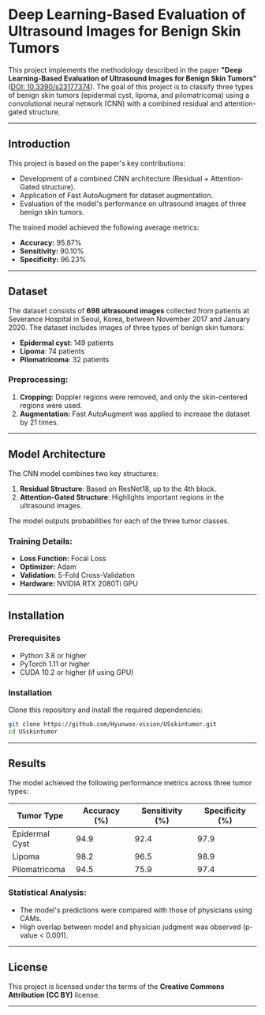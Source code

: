 # Deep Learning-Based Evaluation of Ultrasound Images for Benign Skin Tumors

This project implements the methodology described in the paper **"Deep Learning-Based Evaluation of Ultrasound Images for Benign Skin Tumors"** ([DOI: 10.3390/s23177374](https://doi.org/10.3390/s23177374)). The goal of this project is to classify three types of benign skin tumors (epidermal cyst, lipoma, and pilomatricoma) using a convolutional neural network (CNN) with a combined residual and attention-gated structure.

---

## Introduction

This project is based on the paper's key contributions:
- Development of a combined CNN architecture (Residual + Attention-Gated structure).
- Application of Fast AutoAugment for dataset augmentation.
- Evaluation of the model's performance on ultrasound images of three benign skin tumors.

The trained model achieved the following average metrics:
- **Accuracy:** 95.87%
- **Sensitivity:** 90.10%
- **Specificity:** 96.23%

---

## Dataset

The dataset consists of **698 ultrasound images** collected from patients at Severance Hospital in Seoul, Korea, between November 2017 and January 2020. The dataset includes images of three types of benign skin tumors:
- **Epidermal cyst**: 149 patients
- **Lipoma**: 74 patients
- **Pilomatricoma**: 32 patients

### Preprocessing:
1. **Cropping:** Doppler regions were removed, and only the skin-centered regions were used.
2. **Augmentation:** Fast AutoAugment was applied to increase the dataset by 21 times.

---

## Model Architecture

The CNN model combines two key structures:
1. **Residual Structure**: Based on ResNet18, up to the 4th block.
2. **Attention-Gated Structure**: Highlights important regions in the ultrasound images.

The model outputs probabilities for each of the three tumor classes.

### Training Details:
- **Loss Function:** Focal Loss
- **Optimizer:** Adam
- **Validation:** 5-Fold Cross-Validation
- **Hardware:** NVIDIA RTX 2080Ti GPU

---

## Installation

### Prerequisites
- Python 3.8 or higher
- PyTorch 1.11 or higher
- CUDA 10.2 or higher (if using GPU)

### Installation
Clone this repository and install the required dependencies:
```bash
git clone https://github.com/Hyunwoo-vision/USskintumor.git
cd USskintumor
```

---

## Results

The model achieved the following performance metrics across three tumor types:

| Tumor Type       | Accuracy (%) | Sensitivity (%) | Specificity (%) |
|-------------------|--------------|------------------|------------------|
| Epidermal Cyst    | 94.9         | 92.4            | 97.9            |
| Lipoma            | 98.2         | 96.5            | 98.9            |
| Pilomatricoma     | 94.5         | 75.9            | 97.4            |

### Statistical Analysis:
- The model's predictions were compared with those of physicians using CAMs.
- High overlap between model and physician judgment was observed (p-value < 0.001).

---

## License

This project is licensed under the terms of the **Creative Commons Attribution (CC BY)** license.

---
